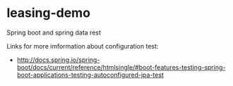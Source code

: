 # leasing-demo
Spring boot and spring data rest

Links for more imformation about configuration test:
- http://docs.spring.io/spring-boot/docs/current/reference/htmlsingle/#boot-features-testing-spring-boot-applications-testing-autoconfigured-jpa-test
